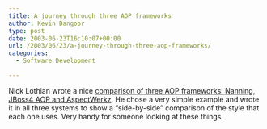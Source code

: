 ```yaml
---
title: A journey through three AOP frameworks
author: Kevin Dangoor
type: post
date: 2003-06-23T16:10:07+00:00
url: /2003/06/23/a-journey-through-three-aop-frameworks/
categories:
  - Software Development

---
```

Nick Lothian wrote a nice [comparison of three AOP frameworks: Nanning, JBoss4 AOP and AspectWerkz][1]. He chose a very simple example and wrote it in all three systems to show a &#8220;side-by-side&#8221; comparison of the style that each one uses. Very handy for someone looking at these things.

 [1]: http://www.mackmo.com/nick/blog/java/?permalink=aop-frameworks-review.txt "BadMagicNumber"